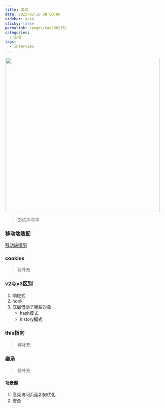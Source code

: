 ```yaml
---
title: 面试
date: 2023-03-15 00:00:00
sidebar: auto
sticky: false
permalink: /pages/tag230215/
categories: 
  - 生活
tags: 
  - interview
---
```

<p align="center">
  <img width="500" src="https://dogefs.s3.ladydaily.com/~/source/wallhaven/small/p9/p92mj3.jpg"/>
</p>




> 面试冲冲冲

<!-- more -->

### 移动端适配

[移动端适配](https://zuimengxinbie.github.io/pages/skill-others210328/#%E7%A7%BB%E5%8A%A8%E7%AB%AF%E5%BC%80%E5%8F%91)

### cookies

> 待补充

### v2与v3区别

1. 响应式
2. hook
3. 底层借助了哪些对象
   - hash模式
   - history模式

### this指向

> 待补充

### 继承

> 待补充

#### 场景题

1. 高频访问页面如何优化
2. 安全



